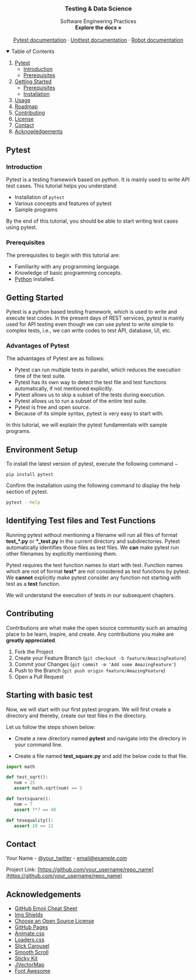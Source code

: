 <!-- PROJECT LOGO -->
<br />
<p align="center">
  <h3 align="center">Testing & Data Science</h3>
  <p align="center">
    Software Engineering Practices
    <br />
    <a><strong>Explore the docs »</strong></a>
    <br />
    <br />
    <a href="https://docs.pytest.org/en/6.2.x/">Pytest documentation</a>
    ·
    <a href="https://docs.python.org/3/library/unittest.html">Unittest documentation</a>
    ·
    <a href="https://robotframework.org/">Robot documentation</a>
  </p>
</p>

<!-- TABLE OF CONTENTS -->
<details open="open">
  <summary>Table of Contents</summary>
  <ol>
    <li>
      <a href="#pytest">Pytest</a>
      <ul>
        <li><a href="#introduction">Introduction</a></li>
      </ul>
        <ul>
        <li><a href="#prerequisites">Prerequisites</a></li>
      </ul>
    </li>
    <li>
      <a href="#getting-started">Getting Started</a>
      <ul>
        <li><a href="#prerequisites">Prerequisites</a></li>
        <li><a href="#installation">Installation</a></li>
      </ul>
    </li>
    <li><a href="#usage">Usage</a></li>
    <li><a href="#roadmap">Roadmap</a></li>
    <li><a href="#contributing">Contributing</a></li>
    <li><a href="#license">License</a></li>
    <li><a href="#contact">Contact</a></li>
    <li><a href="#acknowledgements">Acknowledgements</a></li>
  </ol>
</details>



<!-- Pytest -->
## Pytest

### Introduction

Pytest is a testing framework based on python. It is mainly used to write API test cases. This tutorial helps you understand:
* Installation of `pytest`
* Various concepts and features of pytest
* Sample programs

By the end of this tutorial, you should be able to start writing test cases using pytest.

### Prerequisites

The prerequisites to begin with this tutorial are:
* Familiarity with any programming language.
* Knowledge of basic programming concepts.
* [Python](https://www.python.org/doc/m) installed.


<!-- GETTING STARTED -->
## Getting Started

Pytest is a python based testing framework, which is used to write and execute test codes. In the present days of REST services, pytest is mainly used for API testing even though we can use pytest to write simple to complex tests, i.e., we can write codes to test API, database, UI, etc.

### Advantages of Pytest

The advantages of Pytest are as follows:
* Pytest can run multiple tests in parallel, which reduces the execution time of the test suite.
* Pytest has its own way to detect the test file and test functions automatically, if not mentioned explicitly.
* Pytest allows us to skip a subset of the tests during execution.
* Pytest allows us to run a subset of the entire test suite.
* Pytest is free and open source.
* Because of its simple syntax, pytest is very easy to start with.

In this tutorial, we will explain the pytest fundamentals with sample programs.


<!-- USAGE EXAMPLES -->
## Environment Setup

To install the latest version of pytest, execute the following command −

```
pip install pytest
```
Confirm the installation using the following command to display the help section of pytest.
```bash
pytest --help
```

<!-- ROADMAP -->
## Identifying Test files and Test Functions

Running pytest without mentioning a filename will run all files of format <b>test_*.py</b> or <b>\*_test.py</b> in the current directory and subdirectories. Pytest automatically identifies those files as test files. We <b>can</b> make pytest run other filenames by explicitly mentioning them.

Pytest requires the test function names to start with test. Function names which are not of format <b>test*</b> are not considered as test functions by pytest. We <b>cannot</b> explicitly make pytest consider any function not starting with test as a <b>test</b> function.

We will understand the execution of tests in our subsequent chapters.


<!-- CONTRIBUTING -->
## Contributing

Contributions are what make the open source community such an amazing place to be learn, inspire, and create. Any contributions you make are **greatly appreciated**.

1. Fork the Project
2. Create your Feature Branch (`git checkout -b feature/AmazingFeature`)
3. Commit your Changes (`git commit -m 'Add some AmazingFeature'`)
4. Push to the Branch (`git push origin feature/AmazingFeature`)
5. Open a Pull Request



<!-- LICENSE -->
## Starting with basic test

Now, we will start with our first pytest program. We will first create a directory and thereby, create our test files in the directory.

Let us follow the steps shown below:

* Create a new directory named <b>pytest</b> and navigate into the directory in your command line.

* Create a file named <b>test_square.py</b> and add the below code to that file.

```python
import math

def test_sqrt():
   num = 25
   assert math.sqrt(num) == 5

def testsquare():
   num = 7
   assert 7*7 == 40

def tesequality():
   assert 10 == 11
```
<!-- CONTACT -->
## Contact

Your Name - [@your_twitter](https://twitter.com/your_username) - email@example.com

Project Link: [https://github.com/your_username/repo_name](https://github.com/your_username/repo_name)



<!-- ACKNOWLEDGEMENTS -->
## Acknowledgements
* [GitHub Emoji Cheat Sheet](https://www.webpagefx.com/tools/emoji-cheat-sheet)
* [Img Shields](https://shields.io)
* [Choose an Open Source License](https://choosealicense.com)
* [GitHub Pages](https://pages.github.com)
* [Animate.css](https://daneden.github.io/animate.css)
* [Loaders.css](https://connoratherton.com/loaders)
* [Slick Carousel](https://kenwheeler.github.io/slick)
* [Smooth Scroll](https://github.com/cferdinandi/smooth-scroll)
* [Sticky Kit](http://leafo.net/sticky-kit)
* [JVectorMap](http://jvectormap.com)
* [Font Awesome](https://fontawesome.com)





<!-- MARKDOWN LINKS & IMAGES -->
<!-- https://www.markdownguide.org/basic-syntax/#reference-style-links -->
[contributors-shield]: https://img.shields.io/github/contributors/othneildrew/Best-README-Template.svg?style=for-the-badge
[contributors-url]: https://github.com/othneildrew/Best-README-Template/graphs/contributors
[forks-shield]: https://img.shields.io/github/forks/othneildrew/Best-README-Template.svg?style=for-the-badge
[forks-url]: https://github.com/othneildrew/Best-README-Template/network/members
[stars-shield]: https://img.shields.io/github/stars/othneildrew/Best-README-Template.svg?style=for-the-badge
[stars-url]: https://github.com/othneildrew/Best-README-Template/stargazers
[issues-shield]: https://img.shields.io/github/issues/othneildrew/Best-README-Template.svg?style=for-the-badge
[issues-url]: https://github.com/othneildrew/Best-README-Template/issues
[license-shield]: https://img.shields.io/github/license/othneildrew/Best-README-Template.svg?style=for-the-badge
[license-url]: https://github.com/othneildrew/Best-README-Template/blob/master/LICENSE.txt
[linkedin-shield]: https://img.shields.io/badge/-LinkedIn-black.svg?style=for-the-badge&logo=linkedin&colorB=555
[linkedin-url]: https://linkedin.com/in/othneildrew
[product-screenshot]: images/screenshot.png
